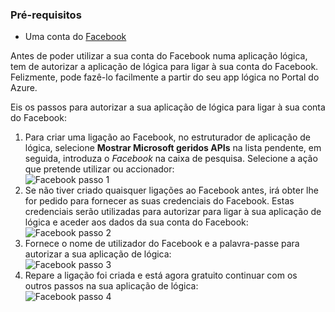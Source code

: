 ### <a name="prerequisites"></a>Pré-requisitos
- Uma conta do [Facebook](https://www.facebook.com/) 

Antes de poder utilizar a sua conta do Facebook numa aplicação lógica, tem de autorizar a aplicação de lógica para ligar à sua conta do Facebook. Felizmente, pode fazê-lo facilmente a partir do seu app lógica no Portal do Azure. 

Eis os passos para autorizar a sua aplicação de lógica para ligar à sua conta do Facebook:

1. Para criar uma ligação ao Facebook, no estruturador de aplicação de lógica, selecione **Mostrar Microsoft geridos APIs** na lista pendente, em seguida, introduza o *Facebook* na caixa de pesquisa. Selecione a ação que pretende utilizar ou accionador:  
  ![Facebook passo 1](./media/connectors-create-api-facebook/facebook-1.png)
2. Se não tiver criado quaisquer ligações ao Facebook antes, irá obter lhe for pedido para fornecer as suas credenciais do Facebook. Estas credenciais serão utilizadas para autorizar para ligar à sua aplicação de lógica e aceder aos dados da sua conta do Facebook:  
  ![Facebook passo 2](./media/connectors-create-api-facebook/facebook-2.png)
3. Fornece o nome de utilizador do Facebook e a palavra-passe para autorizar a sua aplicação de lógica:  
  ![Facebook passo 3](./media/connectors-create-api-facebook/facebook-3.png)   
4. Repare a ligação foi criada e está agora gratuito continuar com os outros passos na sua aplicação de lógica:  
  ![Facebook passo 4](./media/connectors-create-api-facebook/facebook-4.png)   
